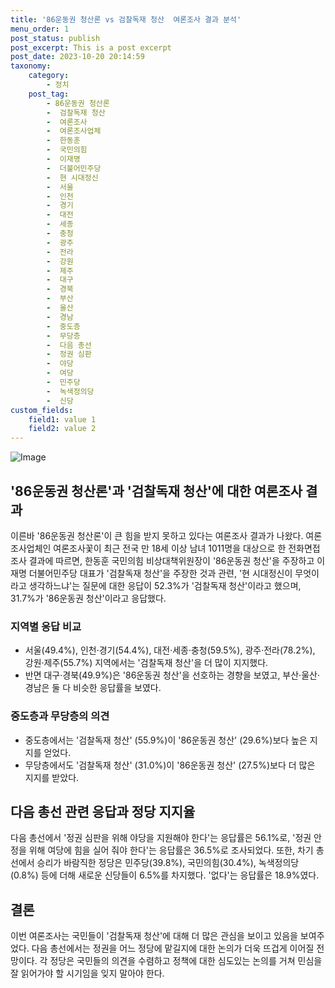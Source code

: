 ```yaml
---
title: '86운동권 청산론 vs 검찰독재 청산  여론조사 결과 분석'
menu_order: 1
post_status: publish
post_excerpt: This is a post excerpt
post_date: 2023-10-20 20:14:59
taxonomy:
    category:
        - 정치
    post_tag:
        - 86운동권 청산론
        -  검찰독재 청산
        -  여론조사
        -  여론조사업체
        -  한동훈
        -  국민의힘
        -  이재명
        -  더불어민주당
        -  현 시대정신
        -  서울
        -  인천
        -  경기
        -  대전
        -  세종
        -  충청
        -  광주
        -  전라
        -  강원
        -  제주
        -  대구
        -  경북
        -  부산
        -  울산
        -  경남
        -  중도층
        -  무당층
        -  다음 총선
        -  정권 심판
        -  야당
        -  여당
        -  민주당
        -  녹색정의당
        -  신당
custom_fields:
    field1: value 1
    field2: value 2
---
```


![Image](https://imgnews.pstatic.net/image/002/2024/02/05/0002318541_001_20240205222200984.jpg?type=w647)


## '86운동권 청산론'과 '검찰독재 청산'에 대한 여론조사 결과
이른바 '86운동권 청산론'이 큰 힘을 받지 못하고 있다는 여론조사 결과가 나왔다. 여론조사업체인 여론조사꽃이 최근 전국 만 18세 이상 남녀 1011명을 대상으로 한 전화면접조사 결과에 따르면, 한동훈 국민의힘 비상대책위원장이 '86운동권 청산'을 주장하고 이재명 더불어민주당 대표가 '검찰독재 청산'을 주장한 것과 관련, '현 시대정신이 무엇이라고 생각하느냐'는 질문에 대한 응답이 52.3%가 '검찰독재 청산'이라고 했으며, 31.7%가 '86운동권 청산'이라고 응답했다.

### 지역별 응답 비교
- 서울(49.4%), 인천·경기(54.4%), 대전·세종·충청(59.5%), 광주·전라(78.2%), 강원·제주(55.7%) 지역에서는 '검찰독재 청산'을 더 많이 지지했다.
- 반면 대구·경북(49.9%)은 '86운동권 청산'을 선호하는 경향을 보였고, 부산·울산·경남은 둘 다 비슷한 응답률을 보였다.

### 중도층과 무당층의 의견
- 중도층에서는 '검찰독재 청산' (55.9%)이 '86운동권 청산' (29.6%)보다 높은 지지를 얻었다.
- 무당층에서도 '검찰독재 청산' (31.0%)이 '86운동권 청산' (27.5%)보다 더 많은 지지를 받았다.

## 다음 총선 관련 응답과 정당 지지율
다음 총선에서 '정권 심판을 위해 야당을 지원해야 한다'는 응답률은 56.1%로, '정권 안정을 위해 여당에 힘을 실어 줘야 한다'는 응답률은 36.5%로 조사되었다. 또한, 차기 총선에서 승리가 바람직한 정당은 민주당(39.8%), 국민의힘(30.4%), 녹색정의당(0.8%) 등에 더해 새로운 신당들이 6.5%를 차지했다. '없다'는 응답률은 18.9%였다.

## 결론
이번 여론조사는 국민들이 '검찰독재 청산'에 대해 더 많은 관심을 보이고 있음을 보여주었다. 다음 총선에서는 정권을 어느 정당에 맡길지에 대한 논의가 더욱 뜨겁게 이어질 전망이다. 각 정당은 국민들의 의견을 수렴하고 정책에 대한 심도있는 논의를 거쳐 민심을 잘 읽어가야 할 시기임을 잊지 말아야 한다.
